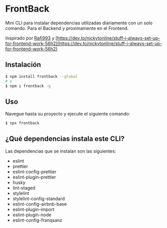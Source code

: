 # FrontBack

Mini CLI para instalar dependencias utilizadas diariamente con un solo comando. Para el Backend y proximamente en el Frontend.

Inspirado por [Rafi993](https://github.com/Rafi993/frontend-dev) y [https://dev.to/nickytonline/stuff-i-always-set-up-for-frontend-work-56h2](https://dev.to/nickytonline/stuff-i-always-set-up-for-frontend-work-56h2)

## Instalación
```sh
$ npm install frontback --global
# o
$ npm i frontback -g
```

## Uso
Navegue hasta su proyecto y ejecute el siguiente comando:

```sh
$ npx frontback
```

## ¿Qué dependencias instala este CLI?

Las dependencias que se instalan son las siguientes:

* eslint
* prettier
* eslint-config-prettier
* eslint-plugin-prettier
* husky
* lint-staged
* stylelint
* stylelint-config-standard
* eslint-config-airbnb-base
* eslint-plugin-import
* eslint-plugin-node
* eslint-config-franqsanz
